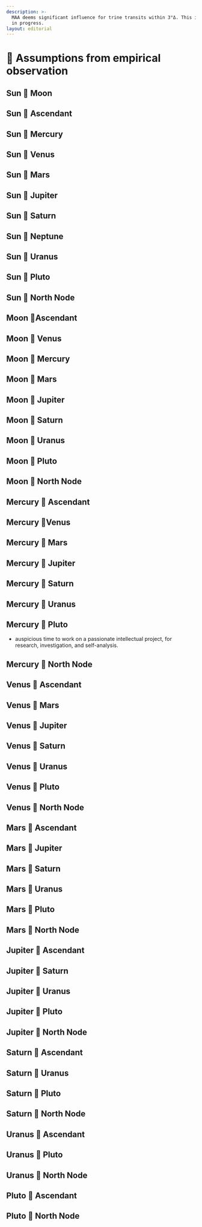 ```yaml
---
description: >-
  MAA deems significant influence for trine transits within 3°Δ. This is a work
  in progress.
layout: editorial
---
```


# 🧐 Assumptions from empirical observation

## Sun 🔺 Moon

## Sun 🔺 Ascendant

## Sun 🔺 Mercury

## Sun 🔺 Venus

## Sun 🔺 Mars

## Sun 🔺 Jupiter

## Sun 🔺 Saturn

## Sun 🔺 Neptune

## Sun 🔺 Uranus

## Sun 🔺 Pluto

## Sun 🔺 North Node

## Moon 🔺Ascendant

## Moon 🔺 Venus

## Moon 🔺 Mercury

## Moon 🔺 Mars

## Moon 🔺 Jupiter

## Moon 🔺 Saturn

## Moon 🔺 Uranus

## Moon 🔺 Pluto

## Moon 🔺 North Node

## Mercury 🔺 Ascendant

## Mercury 🔺Venus

## Mercury 🔺 Mars

## Mercury 🔺 Jupiter

## Mercury 🔺 Saturn

## Mercury 🔺 Uranus

## Mercury 🔺 Pluto

* auspicious time to work on a passionate intellectual project, for research, investigation, and self-analysis.

## Mercury 🔺 North Node

## Venus 🔺 Ascendant

## Venus 🔺 Mars

## Venus 🔺 Jupiter

## Venus 🔺 Saturn

## Venus 🔺 Uranus

## Venus 🔺 Pluto

## Venus 🔺 North Node

## Mars 🔺 Ascendant

## Mars 🔺 Jupiter

## Mars 🔺 Saturn

## Mars 🔺 Uranus

## Mars 🔺 Pluto

## Mars 🔺 North Node

## Jupiter 🔺 Ascendant

## Jupiter 🔺 Saturn

## Jupiter 🔺 Uranus

## Jupiter 🔺 Pluto

## Jupiter 🔺 North Node

## Saturn 🔺 Ascendant

## Saturn 🔺 Uranus

## Saturn 🔺 Pluto

## Saturn 🔺 North Node

## Uranus 🔺 Ascendant

## Uranus 🔺 Pluto

## Uranus 🔺 North Node

## Pluto 🔺 Ascendant

## Pluto 🔺 North Node



